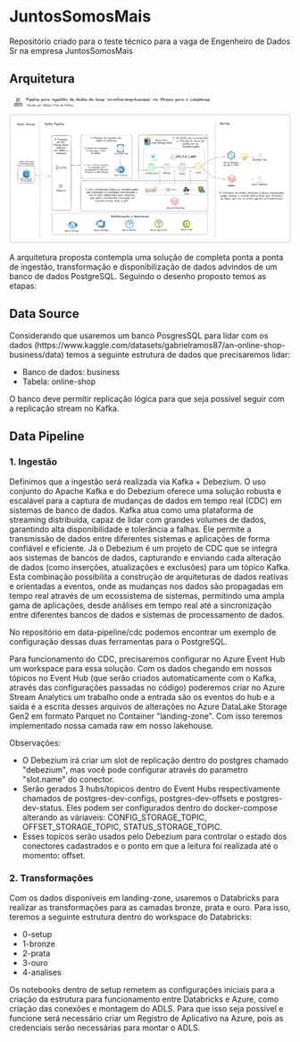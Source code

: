# JuntosSomosMais

Repositório criado para o teste técnico para a vaga de Engenheiro de Dados Sr na empresa JuntosSomosMais

<h2>Arquitetura</h2>

<img src="01-onlineshop/0-resources/arquitetura.png" alt="Desenho da arquitetura proposta">

A arquitetura proposta contempla uma solução de completa ponta a ponta de ingestão, transformação e disponibilização de dados advindos de um banco de dados PostgreSQL. Seguindo o desenho proposto temos as etapas:

<h2>Data Source</h2>
Considerando que usaremos um banco PosgresSQL para lidar com os dados (https://www.kaggle.com/datasets/gabrielramos87/an-online-shop-business/data) temos a seguinte estrutura de dados que precisaremos lidar:

* Banco de dados: business
* Tabela: online-shop

O banco deve permitir replicação lógica para que seja possível seguir com a replicação stream no Kafka. 

<h2>Data Pipeline</h2>

<h3>1. Ingestão</h3>
Definimos que a ingestão será realizada via Kafka + Debezium. O uso conjunto do Apache Kafka e do Debezium oferece uma solução robusta e escalável para a captura de mudanças de dados em tempo real (CDC) em sistemas de banco de dados. Kafka atua como uma plataforma de streaming distribuída, capaz de lidar com grandes volumes de dados, garantindo alta disponibilidade e tolerância a falhas. Ele permite a transmissão de dados entre diferentes sistemas e aplicações de forma confiável e eficiente. Já o Debezium é um projeto de CDC que se integra aos sistemas de bancos de dados, capturando e enviando cada alteração de dados (como inserções, atualizações e exclusões) para um tópico Kafka. Esta combinação possibilita a construção de arquiteturas de dados reativas e orientadas a eventos, onde as mudanças nos dados são propagadas em tempo real através de um ecossistema de sistemas, permitindo uma ampla gama de aplicações, desde análises em tempo real até a sincronização entre diferentes bancos de dados e sistemas de processamento de dados.

No repositório em data-pipeline/cdc podemos encontrar um exemplo de configuração dessas duas ferramentas para o PostgreSQL. 

Para funcionamento do CDC, precisaremos configurar no Azure Event Hub um workspace para essa solução. Com os dados chegando em nossos tópicos no Event Hub (que serão criados automaticamente com o Kafka, através das configurações passadas no código) poderemos criar no Azure Stream Analytics um trabalho onde a entrada são os eventos do hub e a saída é a escrita desses arquivos de alterações no Azure DataLake Storage Gen2 em formato Parquet no Container "landing-zone". Com isso teremos implementado nossa camada raw em nosso lakehouse. 

Observações:

* O Debezium irá criar um slot de replicação dentro do postgres chamado "debezium", mas você pode configurar através do parametro "slot.name" do conector.
* Serão gerados 3 hubs/topicos dentro do Event Hubs respectivamente chamados de postgres-dev-configs, postgres-dev-offsets e postgres-dev-status. Eles podem ser configurados dentro do docker-compose alterando as váriaveis: CONFIG_STORAGE_TOPIC, OFFSET_STORAGE_TOPIC, STATUS_STORAGE_TOPIC.
* Esses topicos serão usados pelo Debezium para controlar o estado dos conectores cadastrados e o ponto em que a leitura foi realizada até o momento: offset.

<h3>2. Transformações</h3>
Com os dados disponíveis em landing-zone, usaremos o Databricks para realizar as transformações para as camadas bronze, prata e ouro. Para isso, teremos a seguinte estrutura dentro do workspace do Databricks:

* 0-setup
* 1-bronze
* 2-prata
* 3-ouro
* 4-analises

Os notebooks dentro de setup remetem as configurações iniciais para a criação da estrutura para funcionamento entre Databricks e Azure, como criação das conexões e montagem do ADLS. 
Para que isso seja possível e funcione será necessário criar um Registro de Aplicativo na Azure, pois as credenciais serão necessárias para montar o ADLS.


